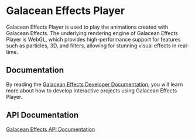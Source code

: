 # Galacean Effects Player

Galacean Effects Player is used to play the animations created with Galacean Effects. The underlying rendering engine of Galacean Effects Player is WebGL, which provides high-performance support for features such as particles, 3D, and filters, allowing for stunning visual effects in real-time.

## Documentation

By reading the [Galacean Effects Developer Documentation](https://www.galacean.com/effects/user/dev-doc), you will learn more about how to develop interactive projects using Galacean Effects Player.

## API Documentation

[Galacean Effects API Documentation](https://www.galacean.com/effects/api/)

